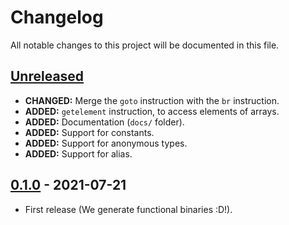 # Changelog
All notable changes to this project will be documented in this file.

## [Unreleased]

* **CHANGED:** Merge the `goto` instruction with the `br` instruction.
* **ADDED:** `getelement` instruction, to access elements of arrays.
* **ADDED:** Documentation (`docs/` folder).
* **ADDED:** Support for constants.
* **ADDED:** Support for anonymous types.
* **ADDED:** Support for alias.

## [0.1.0] - 2021-07-21

* First release (We generate functional binaries :D!).

[Unreleased]: https://github.com/StunxFS/foxil/compare/0.1.0...HEAD
[0.1.0]: https://github.com/StunxFS/foxil/releases/tag/0.1.0

